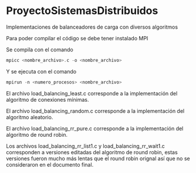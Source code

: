 # ProyectoSistemasDistribuidos
Implementaciones de balanceadores de carga con diversos algoritmos

Para poder compilar el código se debe tener instalado MPI

Se compila con el comando 
```c
mpicc <nombre_archivo>.c -o <nombre_archivo>
```

Y se ejecuta con el comando
```c
mpirun -n <numero_procesos> <nombre_archivo>
```

El archivo load_balancing_least.c corresponde a la implementación del algoritmo de conexiones mínimas.

El archivo load_balancing_random.c corresponde a la implementación del algoritmo aleatorio.

El archivo load_balancing_rr_pure.c corresponde a la implementación del algoritmo de round robin.

Los archivos load_balancing_rr_list1.c y load_balancing_rr_wait1.c corresponden a versiones editadas del algoritmo de round robin, estas versiones fueron mucho más lentas que el round robin orignal así que no se consideraron en el documento final.


